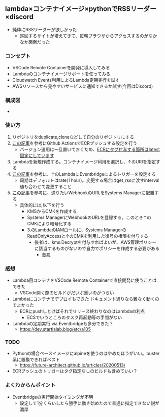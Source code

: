 ## lambda×コンテナイメージ×pythonでRSSリーダー×discord
- 純粋にRSSリーダーが欲しかった
    - 巡回するサイトが増えてきて、毎朝ブラウザからアクセスするのがなかなか面倒だった
### コンセプト
- VSCode Remote Containerを開発に導入してみる
- Lambdaのコンテナイメージサポートを使ってみる
- Cloudwatch Events利用によるLambda定期実行を試す
- AWSリソースから見やすいサービスに通知できるか試す(今回はDiscord)
### 構成図
- 
### 使い方
1. リポジトリをduplicate,cloneなどして自分のリポジトリにする
2. [この記事](https://dev.classmethod.jp/articles/github-action-ecr-push/)を参考にGithub ActionsでECRプッシュする設定を行う
    - バージョン運用は一旦置いておくため、[ECRにタグ付与する箇所はlatest固定にしています](https://github.com/mini-hiori/lambda-rss-reader-bot/blob/master/.github/workflows/main.yml)
3. Lambdaを新規作成する。コンテナイメージ利用を選択し、↑のURIを指定する
4. [この記事](https://dev.startialab.blog/etc/a105)を参考に、↑のLambdaにEventbridgeによるトリガーを設定する
    - 周期はデフォルトはrate(1 hour)。変更する場合はget_rssに渡すinterval値も合わせて変更すること
5. [この記事](https://dev.classmethod.jp/articles/secure-string-with-lambda-using-parameter-store/#%E4%BB%8A%E3%81%AEwebhook-url%E3%81%AE%E6%89%B1%E3%81%84)を参考に、送りたいWebhookのURLをSystems Managerに配置する
    - 具体的には,以下を行う
        - KMSからCMKを作成する
        - Systems ManagerにWebhookのURLを登録する。このとき↑のCMKにより暗号化する
        - 3.のLambdaのIAMロールに、Systems ManagerのReadOnlyAccessと↑のCMKを利用した復号の権限を付与する
            - 後者は、kms:Decryptを付与すればよいが、AWS管理ポリシーに該当するものがないので自力でポリシーを作成する必要がある
                - [参考](https://qiita.com/minamijoyo/items/c6c6770f04c24a695081)

### 感想
- Lambda用コンテナをVSCode Remote Containerで直接開発に使うことはできた
    - VSCode開く際のビルドがだいぶ重いのがつらい
- Lambdaにコンテナでデプロイもできた ドキュメント通りなら難なく動くのでよかった
    - ECRにpushしとけばそれでリリース終わりなのはLambdaの利点
        - ECSでいうところのタスク再起動等の手間がない
- Lambdaの定期実行 via Eventbridgeも多分できた？
    - https://dev.startialab.blog/etc/a105

### TODO
- Pythonの場合ベースイメージにalpineを使うのはやめたほうがいい。buster系に置換できればベスト
    - https://future-architect.github.io/articles/20200513/
- ECRプッシュのトリガーはタグ指定なしのビルドも含めていい？
### よくわからんポイント
- Eventbridgeの実行開始タイミングが不明
    - 設定して1分くらいしたら勝手に動き始めたので普通に指定できない説が濃厚
